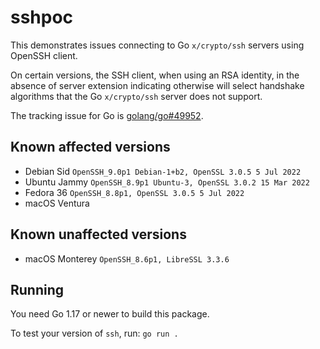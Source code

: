 # sshpoc

This demonstrates issues connecting to Go `x/crypto/ssh` servers using OpenSSH
client.

On certain versions, the SSH client, when using an RSA identity, in the absence
of server extension indicating otherwise will select handshake algorithms that
the Go `x/crypto/ssh` server does not support.

The tracking issue for Go is
[golang/go#49952](https://github.com/golang/go/issues/49952).

## Known affected versions

* Debian Sid `OpenSSH_9.0p1 Debian-1+b2, OpenSSL 3.0.5 5 Jul 2022`
* Ubuntu Jammy `OpenSSH_8.9p1 Ubuntu-3, OpenSSL 3.0.2 15 Mar 2022`
* Fedora 36 `OpenSSH_8.8p1, OpenSSL 3.0.5 5 Jul 2022`
* macOS Ventura

## Known **unaffected** versions

* macOS Monterey `OpenSSH_8.6p1, LibreSSL 3.3.6`

## Running

You need Go 1.17 or newer to build this package.

To test your version of `ssh`, run: `go run .`

